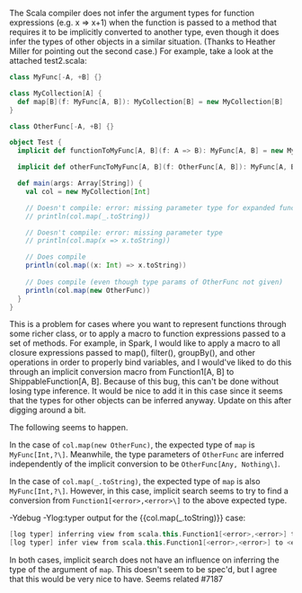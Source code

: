 The Scala compiler does not infer the argument types for function expressions (e.g. x => x+1) when the function is passed to a method that requires it to be implicitly converted to another type, even though it does infer the types of other objects in a similar situation. (Thanks to Heather Miller for pointing out the second case.) For example, take a look at the attached test2.scala:

```scala
class MyFunc[-A, +B] {}

class MyCollection[A] {
  def map[B](f: MyFunc[A, B]): MyCollection[B] = new MyCollection[B]
}

class OtherFunc[-A, +B] {}

object Test {
  implicit def functionToMyFunc[A, B](f: A => B): MyFunc[A, B] = new MyFunc

  implicit def otherFuncToMyFunc[A, B](f: OtherFunc[A, B]): MyFunc[A, B] = new MyFunc

  def main(args: Array[String]) {
    val col = new MyCollection[Int]

    // Doesn't compile: error: missing parameter type for expanded function ((x$1) => x$1.toString)
    // println(col.map(_.toString)) 

    // Doesn't compile: error: missing parameter type
    // println(col.map(x => x.toString))

    // Does compile
    println(col.map((x: Int) => x.toString))
    
    // Does compile (even though type params of OtherFunc not given)
    println(col.map(new OtherFunc))
  }
}
```

This is a problem for cases where you want to represent functions through some richer class, or to apply a macro to function expressions passed to a set of methods. For example, in Spark, I would like to apply a macro to all closure expressions passed to map(), filter(), groupBy(), and other operations in order to properly bind variables, and I would've liked to do this through an implicit conversion macro from Function1[A, B] to ShippableFunction[A, B]. Because of this bug, this can't be done without losing type inference. It would be nice to add it in this case since it seems that the types for other objects can be inferred anyway.
Update on this after digging around a bit.

The following seems to happen. 

In the case of `col.map(new OtherFunc)`, the expected type of `map` is `MyFunc[Int,?\]`. Meanwhile, the type parameters of `OtherFunc` are inferred independently of the implicit conversion to be `OtherFunc[Any, Nothing\]`.

In the case of `col.map(_.toString)`, the expected type of `map` is also `MyFunc[Int,?\]`.
However, in this case, implicit search seems to try to find a conversion from `Function1[<error>,<error>\]` to the above expected type.

-Ydebug -Ylog:typer output for the {{col.map(_.toString)}} case:
```scala
[log typer] inferring view from scala.this.Function1[<error>,<error>] to <empty>.this.MyFunc[scala.this.Int,?]
[log typer] infer view from scala.this.Function1[<error>,<error>] to <empty>.this.MyFunc[scala.this.Int,?]
```

In both cases, implicit search does not have an influence on inferring the type of the argument of `map`. This doesn't seem to be spec'd, but I agree that this would be very nice to have.
Seems related #7187
